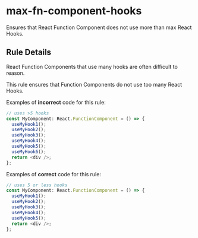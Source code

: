 # max-fn-component-hooks

Ensures that React Function Component does not use more than max React Hooks.

## Rule Details

React Function Components that use many hooks are often difficult to reason.

This rule ensures that Function Components do not use too many React Hooks.

Examples of **incorrect** code for this rule:

```js
// uses >5 hooks
const MyComponent: React.FunctionComponent = () => {
  useMyHook1();
  useMyHook2();
  useMyHook3();
  useMyHook4();
  useMyHook5();
  useMyHook6();
  return <div />;
};
```

Examples of **correct** code for this rule:

```js
// uses 5 or less hooks
const MyComponent: React.FunctionComponent = () => {
  useMyHook1();
  useMyHook2();
  useMyHook3();
  useMyHook4();
  useMyHook5();
  return <div />;
};
```
